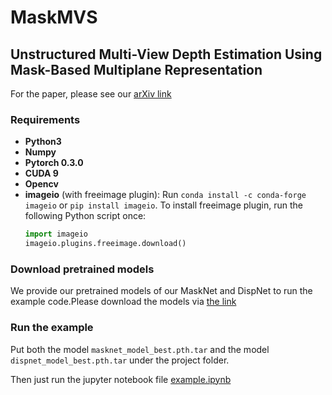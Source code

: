# MaskMVS
## Unstructured Multi-View Depth Estimation Using Mask-Based Multiplane Representation

For the paper, please see our [arXiv link](https://arxiv.org/abs/1902.02166)


### Requirements

- **Python3**
- **Numpy**
- **Pytorch 0.3.0**
- **CUDA 9**
- **Opencv**
- **imageio** (with freeimage plugin): Run ``conda install -c conda-forge imageio`` or ``pip install imageio``. To install freeimage plugin, run the following Python script once:
    ```python 
    import imageio
    imageio.plugins.freeimage.download()
    ```
### Download pretrained models
We provide our pretrained models of our MaskNet and DispNet to run the example code.Please download the models via [the link]() 


### Run the example
Put both the model ```masknet_model_best.pth.tar``` and the model ```dispnet_model_best.pth.tar``` under the project folder.

Then just run the jupyter notebook file [example.ipynb](https://github.com/AaltoVision/MaskMVS/blob/master/example.ipynb)
